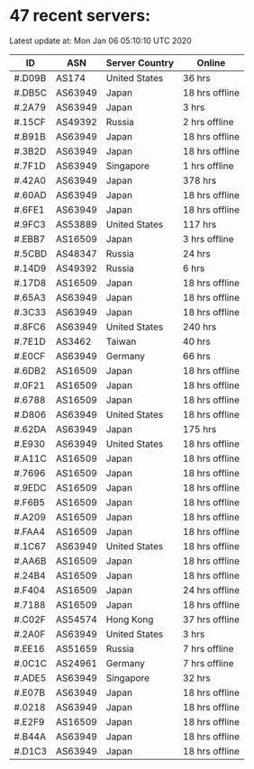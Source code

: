 # 47 recent servers:

Latest update at: Mon Jan 06 05:10:10 UTC 2020

| ID | ASN | Server Country | Online |
| -- | --- | -------------- | ------ |
| #.D09B | AS174 | United States | 36 hrs |
| #.DB5C | AS63949 | Japan | 18 hrs offline |
| #.2A79 | AS63949 | Japan | 3 hrs |
| #.15CF | AS49392 | Russia | 2 hrs offline |
| #.B91B | AS63949 | Japan | 18 hrs offline |
| #.3B2D | AS63949 | Japan | 18 hrs offline |
| #.7F1D | AS63949 | Singapore | 1 hrs offline |
| #.42A0 | AS63949 | Japan | 378 hrs |
| #.60AD | AS63949 | Japan | 18 hrs offline |
| #.6FE1 | AS63949 | Japan | 18 hrs offline |
| #.9FC3 | AS53889 | United States | 117 hrs |
| #.EBB7 | AS16509 | Japan | 3 hrs offline |
| #.5CBD | AS48347 | Russia | 24 hrs |
| #.14D9 | AS49392 | Russia | 6 hrs |
| #.17D8 | AS16509 | Japan | 18 hrs offline |
| #.65A3 | AS63949 | Japan | 18 hrs offline |
| #.3C33 | AS63949 | Japan | 18 hrs offline |
| #.8FC6 | AS63949 | United States | 240 hrs |
| #.7E1D | AS3462 | Taiwan | 40 hrs |
| #.E0CF | AS63949 | Germany | 66 hrs |
| #.6DB2 | AS16509 | Japan | 18 hrs offline |
| #.0F21 | AS16509 | Japan | 18 hrs offline |
| #.6788 | AS16509 | Japan | 18 hrs offline |
| #.D806 | AS63949 | United States | 18 hrs offline |
| #.62DA | AS63949 | Japan | 175 hrs |
| #.E930 | AS63949 | United States | 18 hrs offline |
| #.A11C | AS16509 | Japan | 18 hrs offline |
| #.7696 | AS16509 | Japan | 18 hrs offline |
| #.9EDC | AS16509 | Japan | 18 hrs offline |
| #.F6B5 | AS16509 | Japan | 18 hrs offline |
| #.A209 | AS16509 | Japan | 18 hrs offline |
| #.FAA4 | AS16509 | Japan | 18 hrs offline |
| #.1C67 | AS63949 | United States | 18 hrs offline |
| #.AA6B | AS16509 | Japan | 18 hrs offline |
| #.24B4 | AS16509 | Japan | 18 hrs offline |
| #.F404 | AS16509 | Japan | 24 hrs offline |
| #.7188 | AS16509 | Japan | 18 hrs offline |
| #.C02F | AS54574 | Hong Kong | 37 hrs offline |
| #.2A0F | AS63949 | United States | 3 hrs |
| #.EE16 | AS51659 | Russia | 7 hrs offline |
| #.0C1C | AS24961 | Germany | 7 hrs offline |
| #.ADE5 | AS63949 | Singapore | 32 hrs |
| #.E07B | AS63949 | Japan | 18 hrs offline |
| #.0218 | AS63949 | Japan | 18 hrs offline |
| #.E2F9 | AS16509 | Japan | 18 hrs offline |
| #.B44A | AS63949 | Japan | 18 hrs offline |
| #.D1C3 | AS63949 | Japan | 18 hrs offline |


